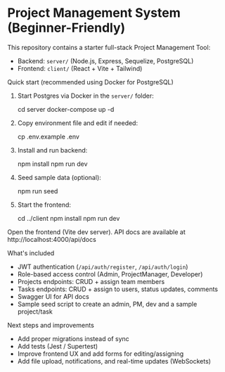 # Project Management System (Beginner-Friendly)

This repository contains a starter full-stack Project Management Tool:

- Backend: `server/` (Node.js, Express, Sequelize, PostgreSQL)
- Frontend: `client/` (React + Vite + Tailwind)

Quick start (recommended using Docker for PostgreSQL)

1. Start Postgres via Docker in the `server/` folder:

   cd server
   docker-compose up -d

2. Copy environment file and edit if needed:

   cp .env.example .env

3. Install and run backend:

   npm install
   npm run dev

4. Seed sample data (optional):

   npm run seed

5. Start the frontend:

   cd ../client
   npm install
   npm run dev

Open the frontend (Vite dev server). API docs are available at http://localhost:4000/api/docs

What's included

- JWT authentication (`/api/auth/register`, `/api/auth/login`)
- Role-based access control (Admin, ProjectManager, Developer)
- Projects endpoints: CRUD + assign team members
- Tasks endpoints: CRUD + assign to users, status updates, comments
- Swagger UI for API docs
- Sample seed script to create an admin, PM, dev and a sample project/task

Next steps and improvements

- Add proper migrations instead of sync
- Add tests (Jest / Supertest)
- Improve frontend UX and add forms for editing/assigning
- Add file upload, notifications, and real-time updates (WebSockets)

